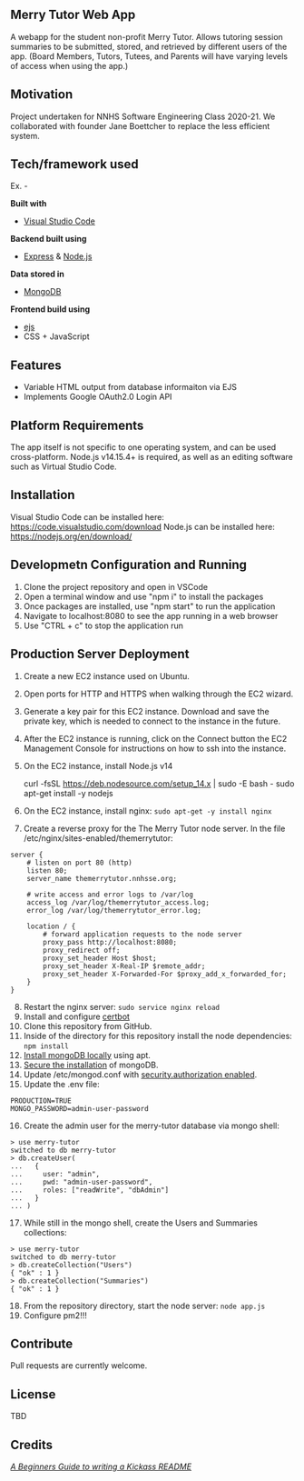 ## Merry Tutor Web App 
A webapp for the student non-profit Merry Tutor. Allows tutoring session summaries to be submitted, stored, and retrieved by different users of the app. (Board Members, Tutors, Tutees, and Parents will have varying levels of access when using the app.)

## Motivation
Project undertaken for NNHS Software Engineering Class 2020-21. We collaborated with founder Jane Boettcher to replace the less efficient system.

## Tech/framework used
Ex. -

<b>Built with</b>
- [Visual Studio Code](https://code.visualstudio.com/)

<b>Backend built using</b>
- [Express](https://expressjs.com/) & [Node.js](https://nodejs.org/en/)

<b>Data stored in</b>
- [MongoDB](https://www.mongodb.com/)

<b>Frontend build using</b>
- [ejs](https://ejs.co/)
- CSS + JavaScript

## Features
- Variable HTML output from database informaiton via EJS 
- Implements Google OAuth2.0 Login API

## Platform Requirements
The app itself is not specific to one operating system, and can be used cross-platform. Node.js v14.15.4+ is required, as well as
an editing software such as Virtual Studio Code.

## Installation
Visual Studio Code can be installed here: https://code.visualstudio.com/download
Node.js can be installed here: https://nodejs.org/en/download/

## Developmetn Configuration and Running
1. Clone the project repository and open in VSCode
2. Open a terminal window and use "npm i" to install the packages
3. Once packages are installed, use "npm start" to run the application
4. Navigate to localhost:8080 to see the app running in a web browser
5. Use "CTRL + c" to stop the application run

## Production Server Deployment

1. Create a new EC2 instance used on Ubuntu.
2. Open ports for HTTP and HTTPS when walking through the EC2 wizard.
3. Generate a key pair for this EC2 instance. Download and save the private key, which is needed to connect to the instance in the future.
4. After the EC2 instance is running, click on the Connect button the EC2 Management Console for instructions on how to ssh into the instance.
5. On the EC2 instance, install Node.js v14

    curl -fsSL https://deb.nodesource.com/setup_14.x | sudo -E bash -
    sudo apt-get install -y nodejs

6. On the EC2 instance, install nginx: `sudo apt-get -y install nginx`
7. Create a reverse proxy for the The Merry Tutor node server. In the file /etc/nginx/sites-enabled/themerrytutor:

```
server {
	# listen on port 80 (http)
	listen 80;
	server_name themerrytutor.nnhsse.org;

	# write access and error logs to /var/log
	access_log /var/log/themerrytutor_access.log;
	error_log /var/log/themerrytutor_error.log;

	location / {
		# forward application requests to the node server
		proxy_pass http://localhost:8080;
		proxy_redirect off;
		proxy_set_header Host $host;
		proxy_set_header X-Real-IP $remote_addr;
		proxy_set_header X-Forwarded-For $proxy_add_x_forwarded_for;
	}
}
```

8. Restart the nginx server: `sudo service nginx reload`
9. Install and configure [certbot](https://certbot.eff.org/lets-encrypt/ubuntufocal-nginx)
10. Clone this repository from GitHub.
11. Inside of the directory for this repository install the node dependencies: `npm install`
12. [Install mongoDB locally](https://docs.mongodb.com/manual/tutorial/install-mongodb-on-ubuntu/) using apt.
13. [Secure the installation](https://docs.mongodb.com/guides/server/auth/) of mongoDB.
14. Update /etc/mongod.conf with [security.authorization enabled](https://docs.mongodb.com/manual/reference/configuration-options/#mongodb-setting-security.authorization).
15. Update the .env file:

```
PRODUCTION=TRUE
MONGO_PASSWORD=admin-user-password
```

16. Create the admin user for the merry-tutor database via mongo shell:

```
> use merry-tutor
switched to db merry-tutor
> db.createUser(
...   {
...     user: "admin",
...     pwd: "admin-user-password",
...     roles: ["readWrite", "dbAdmin"]
...   }
... )
```

17. While still in the mongo shell, create the Users and Summaries collections:

```
> use merry-tutor
switched to db merry-tutor
> db.createCollection("Users")
{ "ok" : 1 }
> db.createCollection("Summaries")
{ "ok" : 1 }
```

18. From the repository directory, start the node server: `node app.js`
19. Configure pm2!!!

## Contribute
Pull requests are currently welcome.

## License
TBD

## Credits
[_A Beginners Guide to writing a Kickass README_](https://meakaakka.medium.com/a-beginners-guide-to-writing-a-kickass-readme-7ac01da88ab3)

